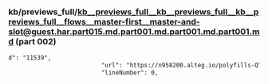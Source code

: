 ### kb/previews_full/kb__previews_full__kb__previews_full__kb__previews_full__flows__master-first__master-and-slot@guest.har.part015.md.part001.md.part001.md.part001.md (part 002)

```md
d": "11539",
                          "url": "https://n958200.alteg.io/polyfills-QTIMGMLN.js",
                          "lineNumber": 0,
                  
```

```
